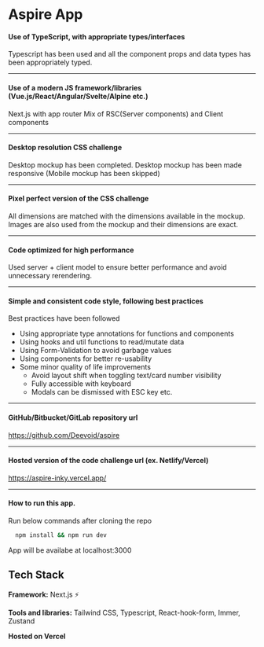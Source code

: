 # Aspire App

#### Use of TypeScript, with appropriate types/interfaces

Typescript has been used and all the component props and data types has been appropriately typed.

---

#### Use of a modern JS framework/libraries (Vue.js/React/Angular/Svelte/Alpine etc.)

Next.js with app router
Mix of RSC(Server components) and Client components

---

#### Desktop resolution CSS challenge

Desktop mockup has been completed.
Desktop mockup has been made responsive (Mobile mockup has been skipped)

---

#### Pixel perfect version of the CSS challenge

All dimensions are matched with the dimensions available in the mockup. Images are also used from the mockup and their dimensions are exact.

---

#### Code optimized for high performance

Used server + client model to ensure better performance and avoid unnecessary rerendering.

---

#### Simple and consistent code style, following best practices

Best practices have been followed

- Using appropriate type annotations for functions and components
- Using hooks and util functions to read/mutate data
- Using Form-Validation to avoid garbage values
- Using components for better re-usability
- Some minor quality of life improvements
  - Avoid layout shift when toggling text/card number visibility
  - Fully accessible with keyboard
  - Modals can be dismissed with ESC key etc.

---

#### GitHub/Bitbucket/GitLab repository url

https://github.com/Deevoid/aspire

---

#### Hosted version of the code challenge url (ex. Netlify/Vercel)

https://aspire-inky.vercel.app/

---

#### How to run this app.

Run below commands after cloning the repo

```bash
  npm install && npm run dev
```

App will be availabe at localhost:3000

## Tech Stack

**Framework:** Next.js ⚡️

**Tools and libraries:** Tailwind CSS, Typescript, React-hook-form, Immer, Zustand

**Hosted on Vercel**
